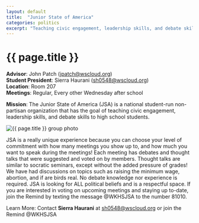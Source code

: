 ```yaml
---
layout: default
title:  "Junior State of America"
categories: politics
excerpt: "Teaching civic engagement, leadership skills, and debate skills to high school students."
---
```


# {{ page.title }}

**Advisor**: John Patch (<jpatch@wscloud.org>)
<br/>**Student President**: Sierra Haurani (<sh0548@wscloud.org>)
<br/>**Location**: Room 207
<br/>**Meetings**: Regular, Every other Wednesday after school

**Mission**: The Junior State of America (JSA) is a national student-run non-partisan organization that has the goal of teaching civic engagement, leadership skills, and debate skills to high school students.

<img src="{{ site.baseurl }}/images/clubs/{{ page.title }}.jpg" alt="{{ page.title }} group photo"/>

JSA is a really unique experience because you can choose your level of commitment with how many meetings you show up to, and how much you want to speak during the meetings! Each meeting has debates and thought talks that were suggested and voted on by members. Thought talks are similar to socratic seminars, except without the added pressure of grades! We have had discussions on topics such as raising the minimum wage, abortion, and if are birds real. No debate knowledge nor experience is required. JSA is looking for ALL political beliefs and is a respectful space. If you are interested in voting on upcoming meetings and staying up to-date, join the Remind by texting the message @WKHSJSA to the number 81010.

Learn More: Contact **Sierra Haurani** at <sh0548@wscloud.org> or join the Remind @WKHSJSA